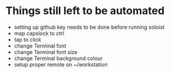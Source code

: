 # Things still left to be automated

- setting up github key needs to be done before running soloist
- map capslock to ctrl
- tap to click
- change Terminal font
- change Terminal font size
- change Terminal background colour
- setup proper remote on ~/workstation

